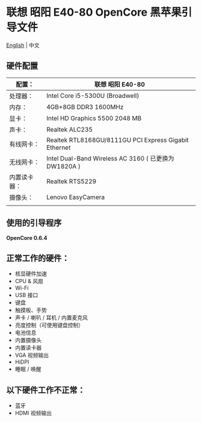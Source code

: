 # 联想 昭阳 E40-80 OpenCore 黑苹果引导文件

[English](README.md) | 中文

## 硬件配置

| 配置：       | 联想 昭阳 E40-80                                      |
| ------------ | ----------------------------------------------------- |
| 处理器：     | Intel Core i5-5300U (Broadwell)                       |
| 内存：       | 4GB+8GB DDR3 1600MHz                                  |
| 显卡：       | Intel HD Graphics 5500 2048 MB                        |
| 声卡：       | Realtek ALC235                                        |
| 有线网卡：   | Realtek RTL8168GU/8111GU PCI Express Gigabit Ethernet |
| 无线网卡：   | Intel Dual-Band Wireless AC 3160 ( 已更换为DW1820A )  |
| 内置读卡器： | Realtek RTS5229                                       |
| 摄像头：     | Lenovo EasyCamera                                     |
|              |                                                       |

## 使用的引导程序

**OpenCore 0.6.4**



## 正常工作的硬件：

- 核显硬件加速
- CPU & 风扇
- Wi-Fi 
- USB 接口
- 键盘
- 触摸板、手势
- 声卡 / 喇叭 / 耳机 / 内置麦克风
- 亮度控制（可使用键盘控制）
- 电池信息
- 内置摄像头
- 内置读卡器
- VGA 视频输出
- HiDPI
- 睡眠 / 唤醒



## 以下硬件工作不正常：

- 蓝牙
- HDMI 视频输出



